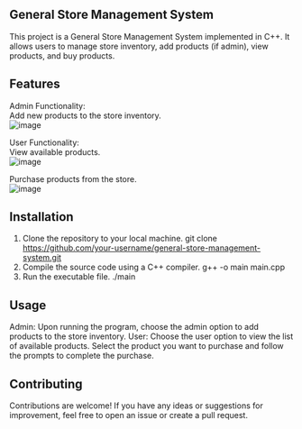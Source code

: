 ## General Store Management System

This project is a General Store Management System implemented in C++. It allows users to manage store inventory, add products (if admin), view products, and buy products.

## Features
Admin Functionality:<br/>
  Add new products to the store inventory.<br/>
  ![image](https://github.com/gpunit2417/General-Store-Management-System/assets/118668663/e8507bb8-f1d6-405e-8968-3d1b948e324b)

User Functionality:<br/>
  View available products.<br/>
  ![image](https://github.com/gpunit2417/General-Store-Management-System/assets/118668663/5f5595a1-a9b0-4a57-82b6-4634de8db7b7)

  Purchase products from the store.<br/>
  ![image](https://github.com/gpunit2417/General-Store-Management-System/assets/118668663/6dddc3da-1056-4395-adfb-1c181c7dd3f1)


## Installation
1. Clone the repository to your local machine.
   git clone https://github.com/your-username/general-store-management-system.git
2. Compile the source code using a C++ compiler.
   g++ -o main main.cpp
3. Run the executable file.
   ./main

## Usage
Admin:
  Upon running the program, choose the admin option to add products to the store inventory.
User:
  Choose the user option to view the list of available products.
  Select the product you want to purchase and follow the prompts to complete the purchase.

## Contributing
Contributions are welcome! If you have any ideas or suggestions for improvement, feel free to open an issue or create a pull request.
